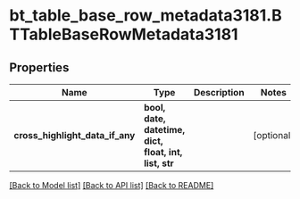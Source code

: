 # bt_table_base_row_metadata3181.BTTableBaseRowMetadata3181

## Properties
Name | Type | Description | Notes
------------ | ------------- | ------------- | -------------
**cross_highlight_data_if_any** | **bool, date, datetime, dict, float, int, list, str** |  | [optional] 

[[Back to Model list]](../README.md#documentation-for-models) [[Back to API list]](../README.md#documentation-for-api-endpoints) [[Back to README]](../README.md)


